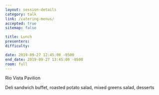 ```yaml
---
layout: session-details
category: talk
link: /catering-menus/
accepted: true
sitemap: false

title: Lunch
presenters:
difficulty:

date: 2019-09-27 12:45:00 -0500
end_date: 2019-09-27 13:45:00 -0500
room: full
---
```

Rio Vista Pavilion

Deli sandwich buffet, roasted potato salad, mixed greens salad, desserts
